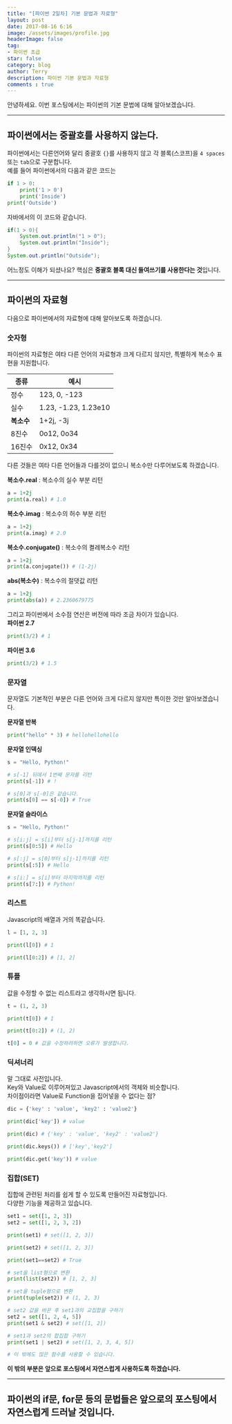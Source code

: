 ```yaml
---
title: "[파이썬 2일차] 기본 문법과 자료형"
layout: post
date: 2017-08-16 6:16
image: /assets/images/profile.jpg
headerImage: false
tag:
- 파이썬 초급
star: false
category: blog
author: Terry
description: 파이썬 기본 문법과 자료형
comments : true
---
```

안녕하세요. 이번 포스팅에서는 파이썬의 기본 문법에 대해 알아보겠습니다.  

---

## 파이썬에서는 중괄호를 사용하지 않는다.
파이썬에서는 다른언어와 달리 중괄호 `{}`를 사용하지 않고 각 블록(스코프)을 `4 spaces` 또는 `tab`으로 구분합니다.  
예를 들어 파이썬에서의 다음과 같은 코드는  
```python
if 1 > 0:
    print('1 > 0')
    print('Inside')
print('Outside')
```
자바에서의 이 코드와 같습니다.
```java
if(1 > 0){
    System.out.println("1 > 0");
    System.out.println("Inside");
}
System.out.println("Outside");
```
어느정도 이해가 되셨나요? 핵심은 **중괄호 블록 대신 들여쓰기를 사용한다는 것**입니다.  

---

## 파이썬의 자료형
다음으로 파이썬에서의 자료형에 대해 알아보도록 하겠습니다.
### 숫자형
파이썬의 자료형은 여타 다른 언어의 자료형과 크게 다르지 않지만, 특별하게 복소수 표현을 지원합니다.  

종류 | 예시
---|---
정수 | 123, 0, -123
실수 | 1.23, -1.23, 1.23e10
**복소수** | 1+2j, -3j
8진수 | 0o12, 0o34
16진수 | 0x12, 0x34

다른 것들은 여타 다른 언어들과 다를것이 없으니 복소수만 다루어보도록 하겠습니다.  

**복소수.real** : 복소수의 실수 부분 리턴
```python
a = 1+2j
print(a.real) # 1.0
```
  
**복소수.imag** : 복소수의 허수 부분 리턴
```python
a = 1+2j
print(a.imag) # 2.0
```
  
**복소수.conjugate()** : 복소수의 켤레복소수 리턴
```python
a = 1+2j
print(a.conjugate()) # (1-2j)
```
  
**abs(복소수)** : 복소수의 절댓값 리턴
```python
a = 1+2j
print(abs(a)) # 2.2360679775
```

그리고 파이썬에서 소수점 연산은 버전에 따라 조금 차이가 있습니다.  
**파이썬 2.7**  
```python
print(3/2) # 1
```
  
**파이썬 3.6**  
```python
print(3/2) # 1.5
```

### 문자열
문자열도 기본적인 부분은 다른 언어와 크게 다르지 않지만 특이한 것만 알아보겠습니다.  

**문자열 반복**  
```python
print("hello" * 3) # hellohellohello
```
  
**문자열 인덱싱**  
```python
s = "Hello, Python!"

# s[-1] 뒤에서 1번째 문자를 리턴
print(s[-1]) # !

# s[0]과 s[-0]은 같습니다.
print(s[0] == s[-0]) # True
```
  
**문자열 슬라이스**
```python
s = "Hello, Python!"

# s[i:j] = s[i]부터 s[j-1]까지를 리턴
print(s[0:5]) # Hello

# s[:j] = s[0]부터 s[j-1]까지를 리턴
print(s[:5]) # Hello

# s[i:] = s[i]부터 마지막까지를 리턴
print(s[7:]) # Python!
```

### 리스트
Javascript의 배열과 거의 똑같습니다.  
  
```python
l = [1, 2, 3]

print(l[0]) # 1

print(l[0:2]) # [1, 2]
```
  
### 튜플
값을 수정할 수 없는 리스트라고 생각하시면 됩니다.  
```python
t = (1, 2, 3)

print(t[0]) # 1

print(t[0:2]) # (1, 2)

t[0] = 0 # 값을 수정하려하면 오류가 발생합니다.
```
  
### 딕셔너리
말 그대로 사전입니다.  
Key와 Value로 이루어져있고 Javascript에서의 객체와 비슷합니다.  
차이점이라면 Value로 Function을 집어넣을 수 없다는 점?  
  
```python
dic = {'key' : 'value', 'key2' : 'value2'}

print(dic['key']) # value

print(dic) # {'key' : 'value', 'key2' : 'value2'}

print(dic.keys()) # ['key','key2']

print(dic.get('key')) # value
```
### 집합(SET)
집합에 관련된 처리를 쉽게 할 수 있도록 만들어진 자료형입니다.  
다양한 기능을 제공하고 있습니다.  
  
```python
set1 = set([1, 2, 3])
set2 = set([1, 2, 3, 2])

print(set1) # set([1, 2, 3])

print(set2) # set([1, 2, 3])

print(set1==set2) # True

# set을 list형으로 변환
print(list(set2)) # [1, 2, 3]

# set을 tuple형으로 변환
print(tuple(set2)) # (1, 2, 3)

# set2 값을 바꾼 후 set1과의 교집합을 구하기
set2 = set([1, 2, 4, 5])
print(set1 & set2) # set([1, 2])

# set1과 set2의 합집합 구하기
print(set1 | set2) # set([1, 2, 3, 4, 5])

# 이 밖에도 많은 함수를 사용할 수 있습니다.
```

**이 밖의 부분은 앞으로 포스팅에서 자연스럽게 사용하도록 하겠습니다.**  

---

## 파이썬의 if문, for문 등의 문법들은 앞으로의 포스팅에서 자연스럽게 드러날 것입니다. 